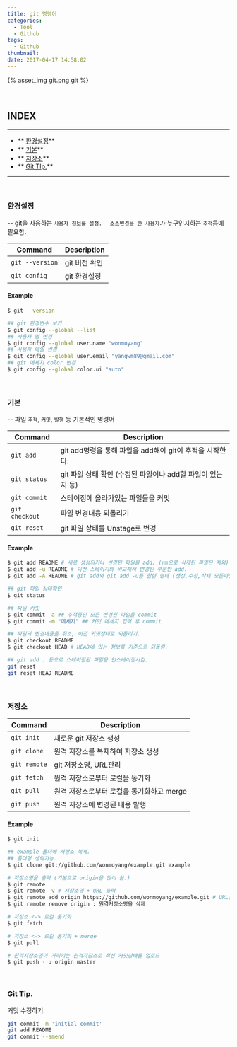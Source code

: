 ```yaml
---
title: git 명령어
categories:
  - Tool
  - Github
tags:
  - Github
thumbnail: 
date: 2017-04-17 14:58:02
---
```


{% asset_img git.png git %}

</br>

## INDEX
***
* ** [환경설정](#config)**
* ** [기본](#basic)**
* ** [저장소](#repository)**
* ** [Git TIp.](#tip)**
***

</br>

<i id="config"></i>
### 환경설정
 -- git을 사용하는 `사용자 정보를 설정.`
 　`소스변경을 한 사용자`가 누구인지하는 `추적`등에 필요함.
 
| Command   			| Description
| -------   			| -----------
| `git --version`   	| git 버전 확인
| `git config`   		| git 환경설정

#### Example
```bash
$ git --version

## git 환경변수 보기
$ git config --global --list
## 사용자 명 변경
$ git config --global user.name "wonmoyang"
## 사용자 메일 변경
$ git config --global user.email "yangwm89@gmail.com"
## git 메세지 color 변경
$ git config --global color.ui "auto"
```

</br>

<i id="basic"></i>
### 기본
 -- 파일 `추적`, `커밋`, `발행` 등 기본적인 명령어
 
| Command   			| Description
| -------   			| -----------
| `git add`         	| git add명령을 통해 파일을 add해야 git이 추적을 시작한다.
| `git status`   		| git 파일 상태 확인 (수정된 파일이나 add할 파일이 있는지 등)
| `git commit`   		| 스테이징에 올라가있는 파일들을 커밋
| `git checkout`   		| 파일 변경내용 되돌리기
| `git reset` 	  		| git 파일 상태를 Unstage로 변경

#### Example
```bash
$ git add README # 새로 생성되거나 변경된 파일을 add. (rm으로 삭제된 파일은 제외)
$ git add -u README # 이전 스테이지와 비교해서 변경된 부분만 add.
$ git add -A README # git add와 git add -u를 합한 형태 (생성,수정,삭제 모든파일을 add)

## git 파일 상태확인
$ git status

## 파일 커밋
$ git commit -a ## 추적중인 모든 변경된 파일을 commit
$ git commit -m "메세지" ## 커밋 메세지 입력 후 commit

## 파일의 변경내용을 취소, 이전 커밋상태로 되돌리기.
$ git checkout README
$ git checkout HEAD # HEAD에 있는 정보를 기준으로 되돌림.

## git add . 등으로 스테이징된 파일을 언스테이징시킴.
git reset
git reset HEAD README
```

</br>

<i id="repository"></i>
### 저장소
| Command     | Description
| -------     | -----------
| `git init`    | 새로운 git 저장소 생성
| `git clone`   | 원격 저장소를 복제하여 저장소 생성
| `git remote`  | git 저장소명, URL관리
| `git fetch`   | 원격 저장소로부터 로컬을 동기화
| `git pull`    | 원격 저장소로부터 로컬을 동기화하고 merge
| `git push` 	  | 원격 저장소에 변경된 내용 발행

#### Example
```bash
$ git init

## example 폴더에 저장소 복제.
## 폴더명 생략가능.
$ git clone git://github.com/wonmoyang/example.git example

# 저장소명을 출력 (기본으로 origin을 많이 씀.)
$ git remote
$ git remote -v # 저장소명 + URL 출력
$ git remote add origin https://github.com/wonmoyang/example.git # URL을 원격저장소명으로 저장
$ git remote remove origin : 원격저장소명을 삭제

# 저장소 <-> 로컬 동기화
$ git fetch

# 저장소 <-> 로컬 동기화 + merge
$ git pull

# 원격저장소명이 가리키는 원격저장소로 최신 커밋상태를 업로드
$ git push - u origin master
```

</br>

<i id="tip"></i>
### Git Tip.

커밋 수정하기.
```bash
git commit -m 'initial commit' 
git add README
git commit --amend
```